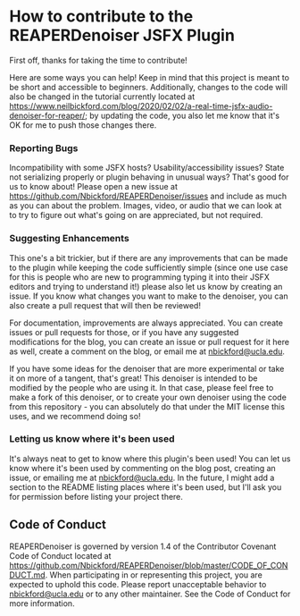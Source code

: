 # How to contribute to the REAPERDenoiser JSFX Plugin

First off, thanks for taking the time to contribute!

Here are some ways you can help! Keep in mind that this project is meant to be short and accessible to beginners.
Additionally, changes to the code will also be changed in the tutorial currently located at https://www.neilbickford.com/blog/2020/02/02/a-real-time-jsfx-audio-denoiser-for-reaper/;
by updating the code, you also let me know that it's OK for me to push those changes there.

### Reporting Bugs
Incompatibility with some JSFX hosts? Usability/accessibility issues? State not serializing properly or plugin behaving in
unusual ways? That's good for us to know about! Please open a new issue at https://github.com/Nbickford/REAPERDenoiser/issues
and include as much as you can about the problem. Images, video, or audio that we can look at to try to figure out what's going
on are appreciated, but not required.

### Suggesting Enhancements
This one's a bit trickier, but if there are any improvements that can be made to the plugin while keeping the code
sufficiently simple (since one use case for this is people who are new to programming typing it into their JSFX editors
and trying to understand it!) please also let us know by creating an issue. If you know what changes you want to make to
the denoiser, you can also create a pull request that will then be reviewed!

For documentation, improvements are always appreciated. You can create issues or pull requests for those, or if you have
any suggested modifications for the blog, you can create an issue or pull request for it here as well, create a comment
on the blog, or email me at <nbickford@ucla.edu>.

If you have some ideas for the denoiser that are more experimental or take it on more of a tangent, that's great! This
denoiser is intended to be modified by the people who are using it. In that case, please feel free to make a fork of this
denoiser, or to create your own denoiser using the code from this repository - you can absolutely do that under the MIT
license this uses, and we recommend doing so!

### Letting us know where it's been used
It's always neat to get to know where this plugin's been used! You can let us know where it's been used by commenting on the
blog post, creating an issue, or emailing me at <nbickford@ucla.edu>. In the future, I might add a section to the README listing
places where it's been used, but I'll ask you for permission before listing your project there.

## Code of Conduct
REAPERDenoiser is governed by version 1.4 of the Contributor Covenant Code of Conduct located at
https://github.com/Nbickford/REAPERDenoiser/blob/master/CODE_OF_CONDUCT.md. When participating in or representing this project,
you are expected to uphold this code. Please report unacceptable behavior to <nbickford@ucla.edu> or to any other maintainer.
See the Code of Conduct for more information.
